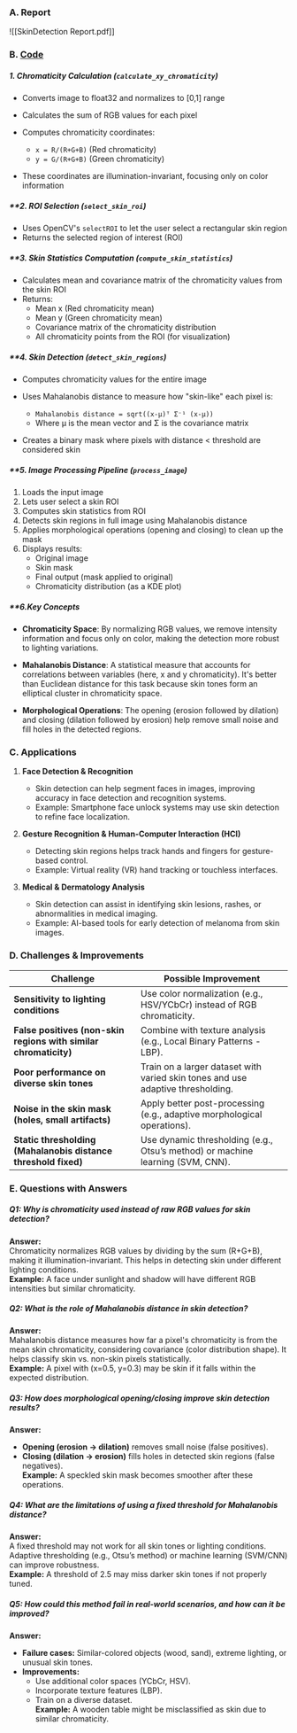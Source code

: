
### A. Report 

![[SkinDetection Report.pdf]]

### B. [Code](file:///d%3A/Projects/Learnings-CV/SkinDetectorByChromacity/SkinDetector.ipynb)

##### **1. Chromaticity Calculation (`calculate_xy_chromaticity`)**

- Converts image to float32 and normalizes to [0,1] range
- Calculates the sum of RGB values for each pixel
- Computes chromaticity coordinates:
    - `x = R/(R+G+B)` (Red chromaticity)
    - `y = G/(R+G+B)` (Green chromaticity)
        
- These coordinates are illumination-invariant, focusing only on color information

##### **2. ROI Selection (`select_skin_roi`)

- Uses OpenCV's `selectROI` to let the user select a rectangular skin region
- Returns the selected region of interest (ROI)

##### **3. Skin Statistics Computation (`compute_skin_statistics`)

- Calculates mean and covariance matrix of the chromaticity values from the skin ROI
- Returns:
    - Mean x (Red chromaticity mean)
    - Mean y (Green chromaticity mean)
    - Covariance matrix of the chromaticity distribution
    - All chromaticity points from the ROI (for visualization)

##### **4. Skin Detection (`detect_skin_regions`)

- Computes chromaticity values for the entire image
- Uses Mahalanobis distance to measure how "skin-like" each pixel is:
    - `Mahalanobis distance = sqrt((x-μ)ᵀ Σ⁻¹ (x-μ))`
    - Where μ is the mean vector and Σ is the covariance matrix
        
- Creates a binary mask where pixels with distance < threshold are considered skin

##### **5. Image Processing Pipeline (`process_image`)

1. Loads the input image
2. Lets user select a skin ROI
3. Computes skin statistics from ROI
4. Detects skin regions in full image using Mahalanobis distance
5. Applies morphological operations (opening and closing) to clean up the mask
6. Displays results:
    - Original image
    - Skin mask
    - Final output (mask applied to original)
    - Chromaticity distribution (as a KDE plot)

##### **6.Key Concepts

- **Chromaticity Space**: By normalizing RGB values, we remove intensity information and focus only on color, making the detection more robust to lighting variations.
    
- **Mahalanobis Distance**: A statistical measure that accounts for correlations between variables (here, x and y chromaticity). It's better than Euclidean distance for this task because skin tones form an elliptical cluster in chromaticity space.
    
- **Morphological Operations**: The opening (erosion followed by dilation) and closing (dilation followed by erosion) help remove small noise and fill holes in the detected regions.

### C. Applications

1. **Face Detection & Recognition**
    - Skin detection can help segment faces in images, improving accuracy in face detection and recognition systems.
    - Example: Smartphone face unlock systems may use skin detection to refine face localization.
        
2. **Gesture Recognition & Human-Computer Interaction (HCI)**
    - Detecting skin regions helps track hands and fingers for gesture-based control.
    - Example: Virtual reality (VR) hand tracking or touchless interfaces.
        
3. **Medical & Dermatology Analysis**
    - Skin detection can assist in identifying skin lesions, rashes, or abnormalities in medical imaging.
    - Example: AI-based tools for early detection of melanoma from skin images.
	
### D. Challenges & Improvements

| **Challenge**                                                    | **Possible Improvement**                                                        |
| ---------------------------------------------------------------- | ------------------------------------------------------------------------------- |
| **Sensitivity to lighting conditions**                           | Use color normalization (e.g., HSV/YCbCr) instead of RGB chromaticity.          |
| **False positives (non-skin regions with similar chromaticity)** | Combine with texture analysis (e.g., Local Binary Patterns - LBP).              |
| **Poor performance on diverse skin tones**                       | Train on a larger dataset with varied skin tones and use adaptive thresholding. |
| **Noise in the skin mask (holes, small artifacts)**              | Apply better post-processing (e.g., adaptive morphological operations).         |
| **Static thresholding (Mahalanobis distance threshold fixed)**   | Use dynamic thresholding (e.g., Otsu’s method) or machine learning (SVM, CNN).  |
### E. Questions with Answers

##### **Q1: Why is chromaticity used instead of raw RGB values for skin detection?**

**Answer:**  
Chromaticity normalizes RGB values by dividing by the sum (R+G+B), making it illumination-invariant. This helps in detecting skin under different lighting conditions.  
**Example:** A face under sunlight and shadow will have different RGB intensities but similar chromaticity.

##### **Q2: What is the role of Mahalanobis distance in skin detection?**

**Answer:**  
Mahalanobis distance measures how far a pixel's chromaticity is from the mean skin chromaticity, considering covariance (color distribution shape). It helps classify skin vs. non-skin pixels statistically.  
**Example:** A pixel with (x=0.5, y=0.3) may be skin if it falls within the expected distribution.

##### **Q3: How does morphological opening/closing improve skin detection results?**

**Answer:**

- **Opening (erosion → dilation)** removes small noise (false positives).
- **Closing (dilation → erosion)** fills holes in detected skin regions (false negatives).  
    **Example:** A speckled skin mask becomes smoother after these operations.

##### **Q4: What are the limitations of using a fixed threshold for Mahalanobis distance?**

**Answer:**  
A fixed threshold may not work for all skin tones or lighting conditions. Adaptive thresholding (e.g., Otsu’s method) or machine learning (SVM/CNN) can improve robustness.  
**Example:** A threshold of 2.5 may miss darker skin tones if not properly tuned.

##### **Q5: How could this method fail in real-world scenarios, and how can it be improved?**

**Answer:**

- **Failure cases:** Similar-colored objects (wood, sand), extreme lighting, or unusual skin tones.
- **Improvements:**
    - Use additional color spaces (YCbCr, HSV).
    - Incorporate texture features (LBP).
    - Train on a diverse dataset.  
        **Example:** A wooden table might be misclassified as skin due to similar chromaticity.